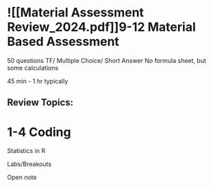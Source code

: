 # ![[Material Assessment Review_2024.pdf]]9-12 Material Based Assessment
50 questions
TF/ Multiple Choice/ Short Answer
No formula sheet, but some calculations

45 min - 1 hr typically

## Review Topics:
# 1-4 Coding

Statistics in R

Labs/Breakouts

Open note



